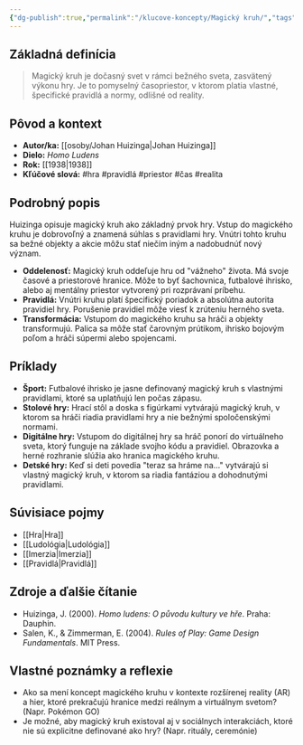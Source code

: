 ```yaml
---
{"dg-publish":true,"permalink":"/klucove-koncepty/Magický kruh/","tags":["definicia","teoria-hier","ludologia","huizinga"],"created":"2025-06-21T01:23:55.354+02:00","updated":"2025-06-28T19:49:23.272+02:00"}
---
```


## Základná definícia

> Magický kruh je dočasný svet v rámci bežného sveta, zasvätený výkonu hry. Je to pomyselný časopriestor, v ktorom platia vlastné, špecifické pravidlá a normy, odlišné od reality.

## Pôvod a kontext

* **Autor/ka:** [[osoby/Johan Huizinga\|Johan Huizinga]]
* **Dielo:** *Homo Ludens*
* **Rok:** [[1938\|1938]]
* **Kľúčové slová:** #hra #pravidlá #priestor #čas #realita

## Podrobný popis

Huizinga opisuje magický kruh ako základný prvok hry. Vstup do magického kruhu je dobrovoľný a znamená súhlas s pravidlami hry. Vnútri tohto kruhu sa bežné objekty a akcie môžu stať niečím iným a nadobudnúť nový význam.

* **Oddelenosť:** Magický kruh oddeľuje hru od "vážneho" života. Má svoje časové a priestorové hranice. Môže to byť šachovnica, futbalové ihrisko, alebo aj mentálny priestor vytvorený pri rozprávaní príbehu.
* **Pravidlá:** Vnútri kruhu platí špecifický poriadok a absolútna autorita pravidiel hry. Porušenie pravidiel môže viesť k zrúteniu herného sveta.
* **Transformácia:** Vstupom do magického kruhu sa hráči a objekty transformujú. Palica sa môže stať čarovným prútikom, ihrisko bojovým poľom a hráči súpermi alebo spojencami.

## Príklady

* **Šport:** Futbalové ihrisko je jasne definovaný magický kruh s vlastnými pravidlami, ktoré sa uplatňujú len počas zápasu.
* **Stolové hry:** Hrací stôl a doska s figúrkami vytvárajú magický kruh, v ktorom sa hráči riadia pravidlami hry a nie bežnými spoločenskými normami.
* **Digitálne hry:** Vstupom do digitálnej hry sa hráč ponorí do virtuálneho sveta, ktorý funguje na základe svojho kódu a pravidiel. Obrazovka a herné rozhranie slúžia ako hranica magického kruhu.
* **Detské hry:** Keď si deti povedia "teraz sa hráme na..." vytvárajú si vlastný magický kruh, v ktorom sa riadia fantáziou a dohodnutými pravidlami.

## Súvisiace pojmy

* [[Hra\|Hra]]
* [[Ludológia\|Ludológia]]
* [[Imerzia\|Imerzia]]
* [[Pravidlá\|Pravidlá]]

## Zdroje a ďalšie čítanie

* Huizinga, J. (2000). *Homo ludens: O původu kultury ve hře*. Praha: Dauphin.
* Salen, K., & Zimmerman, E. (2004). *Rules of Play: Game Design Fundamentals*. MIT Press.

## Vlastné poznámky a reflexie

* Ako sa mení koncept magického kruhu v kontexte rozšírenej reality (AR) a hier, ktoré prekračujú hranice medzi reálnym a virtuálnym svetom? (Napr. Pokémon GO)
* Je možné, aby magický kruh existoval aj v sociálnych interakciách, ktoré nie sú explicitne definované ako hry? (Napr. rituály, ceremónie)